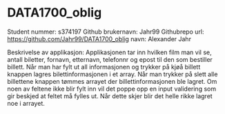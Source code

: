 # DATA1700_oblig

Student nummer: s374197
Github brukernavn: Jahr99
Githubrepo url: https://github.com/Jahr99/DATA1700_oblig
navn: Alexander Jahr

Beskrivelse av applikasjon:
Applikasjonen tar inn hvilken film man vil se, antall biletter, 
fornavn, etternavn, telefonnr og epost til den som bestiller billett.
Når man har fylt ut all informasjonen og trykker på kjøå billett knappen lagres 
bilettinformasjonen i et array.
Når man trykker på slett alle billettene knappen tømmes arrayet der 
billettinformasjonen ble lagret.
Om noen av feltene ikke blir fylt inn vil det poppe opp en input validering som gir
beskjed at feltet må fylles ut. Når dette skjer blir det helle rikke lagret noe i arrayet.
